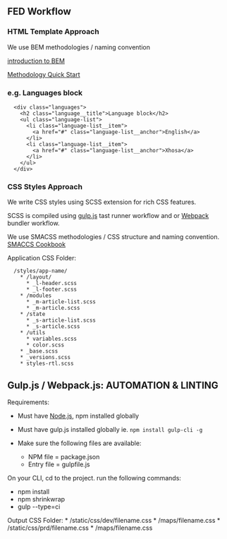 FED Workflow
------------------

### HTML Template Approach
  We use BEM methodologies / naming convention

  [introduction to BEM](http://getbem.com/introduction/)

  [Methodology Quick Start](https://en.bem.info/methodology/quick-start/)


### e.g. Languages block
  ```
    <div class="languages">
      <h2 class="language__title">Language block</h2>
      <ul class="language-list">
        <li class="language-list__item">
          <a href="#" class="language-list__anchor">English</a>
        </li>
        <li class="language-list__item">
          <a href="#" class="language-list__anchor">Xhosa</a>
        </li>
      </ul>
    </div>
  ```

### CSS Styles Approach
  We write CSS styles using SCSS extension for rich CSS features.

  SCSS is compiled using [gulp.js](https://gulpjs.com/) tast runner workflow and or [Webpack](webpack.js) bundler workflow.

  We use SMACSS methodologies / CSS structure and naming convention.
  [SMACCS Cookbook](  https://smacss.com/book/)

  Application CSS Folder:
  ```
    /styles/app-name/
      * /layout/
        * _l-header.scss
        * _l-footer.scss
      * /modules
        * _m-article-list.scss
        * _m-article.scss
      * /state
        * _s-article-list.scss
        * _s-article.scss
      * /utils
        * variables.scss
        * color.scss
      * _base.scss
      * _versions.scss
      * styles-rtl.scss
  ```

Gulp.js / Webpack.js: AUTOMATION & LINTING
----------------------------------------
  Requirements:
  * Must have [Node.js](https://nodejs.org/en/), npm installed globally
  * Must have gulp.js installed globally ie. `npm install gulp-cli -g`

  * Make sure the following files are available:
    * NPM file = package.json
    * Entry file = gulpfile.js

  On your CLI, cd to the project.
  run the following commands:
  * npm install
  * npm shrinkwrap
  * gulp --type=ci


  Output CSS Folder:
    * /static/css/dev/filename.css
      * /maps/filename.css
    * /static/css/prd/filename.css
      * /maps/filename.css
